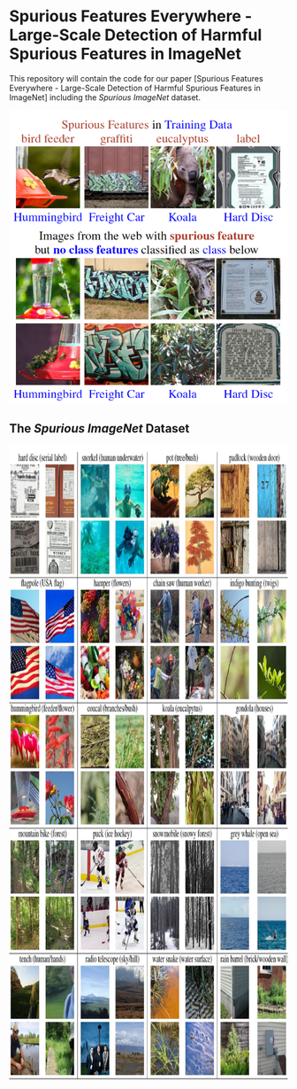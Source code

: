 # Spurious Features Everywhere - Large-Scale Detection of Harmful Spurious Features in ImageNet

This repository will contain the code for our paper [Spurious Features Everywhere - Large-Scale Detection of Harmful Spurious Features in ImageNet] including the *Spurious ImageNet* dataset.

<p align="center">
  <img width="505" height="531" src="./example_images/teaser.png">
</p>

## The *Spurious ImageNet* Dataset

<p align="center">
  <img width="937" height="1145" src="./example_images/examples_spurious_imagenet.jpg">
</p>
